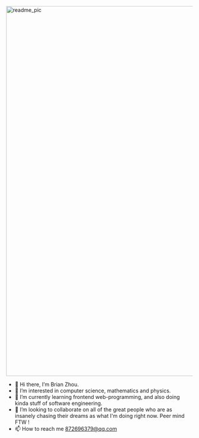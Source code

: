 <img width="1000" alt="readme_pic" src="https://user-images.githubusercontent.com/109346901/204639332-1fdf744a-1464-4ecc-ac18-add21663b287.png">




- 👋 Hi there, I’m Brian Zhou.
- 👀 I’m interested in computer science, mathematics and physics.
- 🌱 I’m currently learning frontend web-programming, and also doing kinda stuff of software engineering.
- 💞️ I’m looking to collaborate on all of the great people who are as insanely chasing their dreams as what I'm doing right now. Peer mind FTW !
- 📫 How to reach me 872696379@qq.com

<!---
Brian24NX/Brian24NX is a ✨ special ✨ repository because its `README.md` (this file) appears on your GitHub profile.
You can click the Preview link to take a look at your changes.
--->

